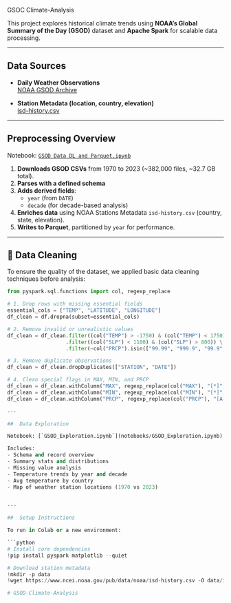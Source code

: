 GSOC Climate-Analysis

This project explores historical climate trends using **NOAA’s Global Summary of the Day (GSOD)** dataset and **Apache Spark** for scalable data processing.

---

##  Data Sources

- **Daily Weather Observations**  
  [NOAA GSOD Archive](https://www.ncei.noaa.gov/data/global-summary-of-the-day/access/)

- **Station Metadata (location, country, elevation)**  
  [isd-history.csv](https://www.ncei.noaa.gov/pub/data/noaa/isd-history.csv)

---

##  Preprocessing Overview

Notebook: [`GSOD Data DL and Parquet.ipynb`](notebooks/GSOD%20Data%20DL%20and%20Parquet.ipynb)

1. **Downloads GSOD CSVs** from 1970 to 2023 (~382,000 files, ~32.7 GB total).
2. **Parses with a defined schema** 
3. **Adds derived fields**:  
   - `year` (from `DATE`)  
   - `decade` (for decade-based analysis)
4. **Enriches data** using NOAA Stations Metadata `isd-history.csv` (country, state, elevation).
5. **Writes to Parquet**, partitioned by `year` for performance.

---


## 🔧 Data Cleaning

To ensure the quality of the dataset, we applied basic data cleaning techniques before analysis:

```python
from pyspark.sql.functions import col, regexp_replace

# 1. Drop rows with missing essential fields
essential_cols = ["TEMP", "LATITUDE", "LONGITUDE"]
df_clean = df.dropna(subset=essential_cols)

# 2. Remove invalid or unrealistic values
df_clean = df_clean.filter((col("TEMP") > -1750) & (col("TEMP") < 1750)) \
                   .filter((col("SLP") < 1100) & (col("SLP") > 800)) \
                   .filter(~col("PRCP").isin(["99.99", "999.9", "99.9", "999.0"]))

# 3. Remove duplicate observations
df_clean = df_clean.dropDuplicates(["STATION", "DATE"])

# 4. Clean special flags in MAX, MIN, and PRCP
df_clean = df_clean.withColumn("MAX", regexp_replace(col("MAX"), "[*]", "").cast("double"))
df_clean = df_clean.withColumn("MIN", regexp_replace(col("MIN"), "[*]", "").cast("double"))
df_clean = df_clean.withColumn("PRCP", regexp_replace(col("PRCP"), "[A-Z]", "").cast("double"))

---

##  Data Exploration

Notebook: [`GSOD_Exploration.ipynb`](notebooks/GSOD_Exploration.ipynb)

Includes:
- Schema and record overview
- Summary stats and distributions
- Missing value analysis
- Temperature trends by year and decade
- Avg temperature by country
- Map of weather station locations (1970 vs 2023)


---

##  Setup Instructions

To run in Colab or a new environment:

```python
# Install core dependencies
!pip install pyspark matplotlib --quiet

# Download station metadata
!mkdir -p data
!wget https://www.ncei.noaa.gov/pub/data/noaa/isd-history.csv -O data/isd-history.csv

# GSOD-Climate-Analysis

